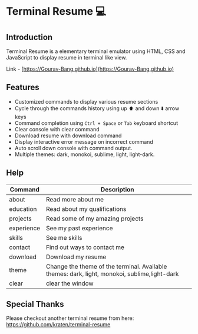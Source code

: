 # Terminal Resume 💻

## Introduction
Terminal Resume is a elementary terminal emulator using HTML, CSS and JavaScript to display resume in terminal like view.

Link - [https://Gourav-Bang.github.io](https://Gourav-Bang.github.io)

## Features
- Customized commands to display various resume sections
- Cycle through the commands history using up ⬆️ and down ⬇️ arrow keys
- Command completion using `Ctrl + Space` or `Tab` keyboard shortcut
- Clear console with clear command
- Download resume with download command
- Display interactive error message on incorrect command
- Auto scroll down console with command output.
- Multiple themes: dark, monokoi, sublime, light, light-dark.

## Help

|Command|Description|
|--- |--- |
|about|Read more about me|
|education|Read about my qualifications|
|projects|Read some of my amazing projects|
|experience|See my past experience|
|skills|See me skills|
|contact|Find out ways to contact me|
|download|Download my resume|
|theme|Change the theme of the terminal. Available themes: dark, light, monokoi, sublime,light-dark|
|clear|clear the window|



## Special Thanks
Please checkout another terminal resume from here: 
https://github.com/kraten/terminal-resume
